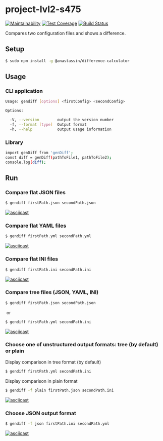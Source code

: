 # project-lvl2-s475
[![Maintainability](https://api.codeclimate.com/v1/badges/31863e92491f55bbfc40/maintainability)](https://codeclimate.com/github/AnastasiyaYS/project-lvl2-s475/maintainability) [![Test Coverage](https://api.codeclimate.com/v1/badges/31863e92491f55bbfc40/test_coverage)](https://codeclimate.com/github/AnastasiyaYS/project-lvl2-s475/test_coverage) [![Build Status](https://travis-ci.org/AnastasiyaYS/project-lvl2-s475.svg?branch=master)](https://travis-ci.org/AnastasiyaYS/project-lvl2-s475)

Compares two configuration files and shows a difference.

## Setup

```sh
$ sudo npm install -g @anastassin/difference-calculator
```

## Usage

### **CLI application**
```sh
Usage: gendiff [options] <firstConfig> <secondConfig>

Options:

  -V, --version        output the version number
  -f, --format [type]  Output format
  -h, --help           output usage information
```

### **Library**
```sh
import genDiff from 'genDiff';
const diff = genDiff(pathToFile1, pathToFile2);
console.log(diff);
```

## Run

### **Compare flat JSON files**
```sh
$ gendiff firstPath.json secondPath.json
```
[![asciicast](https://asciinema.org/a/264895.svg)](https://asciinema.org/a/264895)

### **Compare flat YAML files**
```sh
$ gendiff firstPath.yml secondPath.yml
```
[![asciicast](https://asciinema.org/a/267043.svg)](https://asciinema.org/a/267043)

### **Compare flat INI files**
```sh
$ gendiff firstPath.ini secondPath.ini
```
[![asciicast](https://asciinema.org/a/267322.svg)](https://asciinema.org/a/267322)

### **Compare tree files (JSON, YAML, INI)**
```sh
$ gendiff firstPath.json secondPath.json
```
&nbsp;or
```sh
$ gendiff firstPath.yml secondPath.ini
```
[![asciicast](https://asciinema.org/a/268758.svg)](https://asciinema.org/a/268758)

### **Сhoose one of unstructured output formats: tree (by default) or plain**
Display comparison in tree format (by default)
```sh
$ gendiff firstPath.yml secondPath.ini
```
Display comparison in plain format
```sh
$ gendiff -f plain firstPath.json secondPath.ini
```
[![asciicast](https://asciinema.org/a/269569.svg)](https://asciinema.org/a/269569)

### **Choose JSON output format**
```sh
$ gendiff -f json firstPath.ini secondPath.yml
```
[![asciicast](https://asciinema.org/a/269562.svg)](https://asciinema.org/a/269562)
